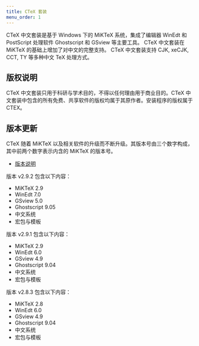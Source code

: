 ```yaml
---
title: CTeX 套装
menu_order: 1
---
```

CTeX 中文套装是基于 Windows 下的 MiKTeX 系统，集成了编辑器 WinEdt 和 PostScript 处理软件 Ghostscript 和 GSview 等主要工具。 CTeX 中文套装在 MiKTeX 的基础上增加了对中文的完整支持。 CTeX 中文套装支持 CJK, xeCJK, CCT, TY 等多种中文 TeX 处理方式。

## 版权说明

CTeX 中文套装只用于科研与学术目的，不得以任何理由用于商业目的。CTeX 中文套装中包含的所有免费、共享软件的版权均属于其原作者。安装程序的版权属于 CTEX。

## 版本更新

CTeX 随着 MiKTeX 以及相关软件的升级而不断升级。其版本号由三个数字构成，其中前两个数字表示内含的 MiKTeX 的版本号。

- [版本说明](./release-notes.md)

版本 v2.9.2 包含以下内容：
- MiKTeX 2.9
- WinEdt 7.0
- GSview 5.0
- Ghostscript 9.05
- 中文系统
- 宏包与模板

版本 v2.9.1 包含以下内容：
- MiKTeX 2.9
- WinEdt 6.0
- GSview 4.9
- Ghostscript 9.04
- 中文系统
- 宏包与模板

版本 v2.8.3 包含以下内容：
- MiKTeX 2.8
- WinEdt 6.0
- GSview 4.9
- Ghostscript 9.04
- 中文系统
- 宏包与模板
